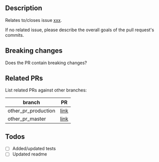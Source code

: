 ## Description
Relates to/closes issue [xxx]().

If no related issue, please describe the overall goals of the pull request's commits.

## Breaking changes
Does the PR contain breaking changes?

## Related PRs
List related PRs against other branches:

branch | PR
------ | ------
other_pr_production | [link]()
other_pr_master | [link]()


## Todos
- [ ] Added/updated tests
- [ ] Updated readme

